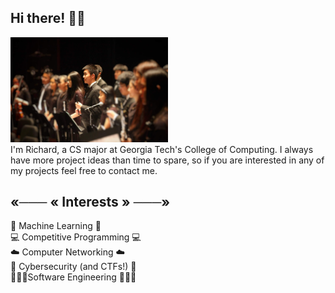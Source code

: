## Hi there! 👋🙂
  <a href= "https://skyline-9.github.io/"><img width="50%" src="https://github.com/Skyline-9/Skyline-9/blob/master/me.jpeg" alt="Richard"></a><br>
I'm Richard, a CS major at Georgia Tech's College of Computing. I always have more project ideas than time to spare, so if you are interested in any of my projects feel free to contact me.

## «─── « Interests » ───»
🤖 Machine Learning 🤖<br>
💻 Competitive Programming 💻<br>
☁️ Computer Networking ☁️<br>
🔐 Cybersecurity (and CTFs!) 🔐<br>
🧑🏼‍💻Software Engineering 🧑🏼‍💻<br>
